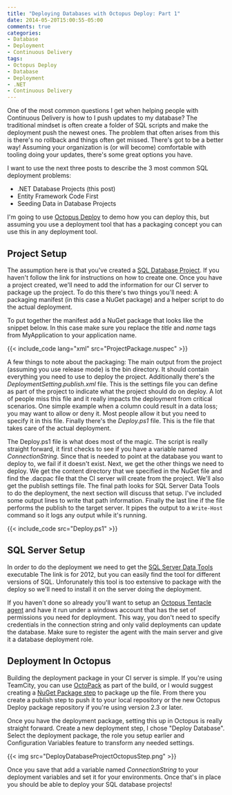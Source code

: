 ```yaml
---
title: "Deploying Databases with Octopus Deploy: Part 1"
date: 2014-05-20T15:00:55-05:00
comments: true
categories: 
- Database
- Deployment
- Continuous Delivery
tags:
- Octopus Deploy
- Database
- Deployment
- .NET
- Continuous Delivery  
---
```


One of the most common questions I get when helping people with Continuous Delivery is how to I push updates to my database? The traditional mindset is often create a folder of SQL scripts and make the deployment push the newest ones. The problem that often arises from this is there's no rollback and things often get missed. There's got to be a better way! Assuming your organization is (or will become) comfortable with tooling doing your updates, there's some great options you have. 

I want to use the next three posts to describe the 3 most common SQL deployment problems:

- .NET Database Projects (this post)
- Entity Framework Code First
- Seeding Data in Database Projects

I'm going to use [Octopus Deploy](http://www.octopusdeploy.com "Octopus Deploy") to demo how you can deploy this, but assuming you use a deployment tool that has a packaging concept you can use this in any deployment tool.

<!-- more -->

## Project Setup ##
The assumption here is that you've created a [SQL Database Project](http://msdn.microsoft.com/en-us/library/hh272702.aspx "SQL Database Project"). If you haven't follow the link for instructions on how to create one. Once you have a project created, we'll need to add the information for our CI server to package up the project. To do this there's two things you'll need: A packaging manifest (in this case a NuGet package) and a helper script to do the actual deployment.

To put together the manifest add a NuGet package that looks like the snippet below. In this case make sure you replace the *title* and *name* tags from MyApplication to your application name.

{{< include_code lang="xml" src="ProjectPackage.nuspec" >}}

A few things to note about the packaging: The main output from the project (assuming you use release mode) is the bin directory. It should contain everything you need to use to deploy the project. Additionally there's the *DeploymentSetting.publish.xml* file. This is the settings file you can define as part of the project to indicate what the project should do on deploy. A lot of people miss this file and it really impacts the deployment from critical scenarios. One simple example when a column could result in a data loss; you may want to allow or deny it. Most people allow it but you need to specify it in this file. Finally there's the *Deploy.ps1* file. This is the file that takes care of the actual deployment. 

The Deploy.ps1 file is what does most of the magic. The script is really straight forward, it first checks to see if you have a variable named *ConnectionString*. Since that is needed to point at the database you want to deploy to, we fail if it doesn't exist. Next, we get the other things we need to deploy. We get the content directory that we specified in the NuGet file and find the .dacpac file that the CI server will create from the project. We'll also get the publish settings file. The final path looks for SQL Server Data Tools to do the deployment, the next section will discuss that setup. I've included some output lines to write that path information. Finally the last line if the file performs the publish to the target server. It pipes the output to a `Write-Host` command so it logs any output while it's running.

{{< include_code src="Deploy.ps1" >}}

## SQL Server Setup ##

In order to do the deployment we need to get the [SQL Server Data Tools](http://www.microsoft.com/en-us/download/details.aspx?id=38818) executable The link is for 2012, but you can easily find the tool for different versions of SQL. Unforunately this tool is too extensive to package with the deploy so we'll need to install it on the server doing the deployment.

If you haven't done so already you'll want to setup an [Octopus Tentacle agent](http://docs.octopusdeploy.com/display/OD/Installing+Tentacles) and have it run under a windows account that has the set of permissions you need for deployment. This way, you don't need to specify credentials in the connection string and only valid deployments can update the database. Make sure to register the agent with the main server and give it a database deployment role.

## Deployment In Octopus ##
Building the deployment package in your CI server is simple. If you're using TeamCity, you can use [OctoPack](http://docs.octopusdeploy.com/display/OD/TeamCity) as part of the build, or I would suggest creating a [NuGet Package step](http://confluence.jetbrains.com/display/TCD8/NuGet+Pack) to package up the file. From there you create a publish step to push it to your local repository or the new Octopus Deploy package repository if you're using version 2.3 or later.

Once you have the deployment package, setting this up in Octopus is really straight forward. Create a new deployment step, I chose "Deploy Database". Select the deployment package, the role you setup earlier and Configuration Variables feature to transform any needed settings.

{{< img src="DeployDatabaseProjectOctopusStep.png" >}}

Once you save that add a variable named *ConnectionString* to your deployment variables and set it for your environments. Once that's in place you should be able to deploy your SQL database projects!
